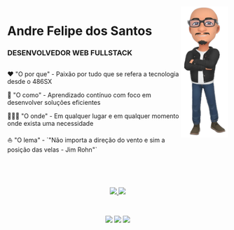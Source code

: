 <img  align="right" margin-top=50px margin-left=50px height='300px' src="./avatar_new.png">

<div width="70%">
  <h1 align='left'>Andre Felipe dos Santos</h1>
  <h3 align='left'>DESENVOLVEDOR WEB FULLSTACK</h3>

  <div style='display: flex'>
    <div left="justify">
      <p>
      ❤️ "O por que" - Paixão por tudo que se refera a tecnologia desde o 486SX
      </p>
      <p>
      🎯 "O como" - Aprendizado contínuo com foco em desenvolver soluções eficientes
      </p>
      <p>
      👨🏾‍💻 "O onde" - Em qualquer lugar e em qualquer momento onde exista uma necessidade
      </p>
      </p>
      ⛵️ "O lema" - `"Não importa a direção do vento e sim a posição das velas - Jim Rohn"`
      </p>    
    </div>
  </div>
</div>

<br />

##

<br>
<div align="center">
  <a href="https://github.com/afstudiox"><img height="180em" src="https://github-readme-stats.vercel.app/api?username=afstudiox&show_icons=true&theme=github_dark&include_all_commits=true&count_private=true"/>
  <img height="180em" src="https://github-readme-stats.vercel.app/api/top-langs/?username=afstudiox&layout=compact&langs_count=7&theme=github_dark"/>
</div>

##

<div style='display: inline_block' align='center'><br>
  <a href = 'https://wa.me/5527998415708' target = '_blank'> <img height='30px' src='https://img.shields.io/badge/WhatsApp-25D366?style=for-the-badge&logo=whatsapp&logoColor=white'></a>
  <a href = 'mailto:afelipes@gmail.com' target = '_blank'> <img width='100px' eight='30px' src='https://img.shields.io/badge/Gmail-D14836?style=for-the-badge&logo=gmail&logoColor=white'></a>
  <a href = 'https://www.linkedin.com/in/afelipes/' target = '_blank'> <img height='30px' src='https://img.shields.io/badge/LinkedIn-0077B5?style=for-the-badge&logo=linkedin&logoColor=white'></a>
</div>
